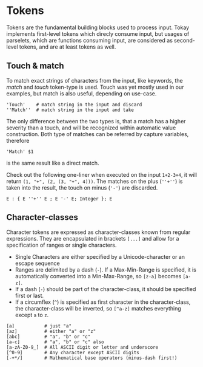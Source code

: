 # Tokens

Tokens are the fundamental building blocks used to process input. Tokay implements first-level tokens which direcly consume input, but usages of parselets, which are functions consuming input, are considered as second-level tokens, and are at least tokens as well.

## Touch & match

To match exact strings of characters from the input, like keywords, the *match* and *touch* token-type is used. Touch was yet mostly used in our examples, but match is also useful, depending on use-case.

```tokay
'Touch'    # match string in the input and discard
''Match''  # match string in the input and take
```

The only difference between the two types is, that a match has a higher severity than a touch, and will be recognized within automatic value construction.
Both type of matches can be referred by capture variables, therefore

```tokay
'Match' $1
```
is the same result like a direct match.

Check out the following one-liner when executed on the input `1+2-3+4`, it will return `(1, "+", (2, (3, "+", 4)))`. The matches on the plus (`''+''`) is taken into the result, the touch on minus (`'-'`) are discarded.
```tokay
E : { E ''+'' E ; E '-' E; Integer }; E
```

## Character-classes

Character tokens are expressed as character-classes known from regular expressions. They are encapsulated in brackets `[...]` and allow for a specification of ranges or single characters.

- Single Characters are either specified by a Unicode-character or an escape sequence
- Ranges are delimited by a dash (`-`). If a Max-Min-Range is specified, it is automatically converted into a Min-Max-Range, so `[z-a]` becomes `[a-z]`.
- If a dash (`-`) should be part of the character-class, it should be specified first or last.
- If a circumflex (`^`) is specified as first character in the character-class, the character-class will be inverted, so `[^a-z]` matches everything except `a` to `z`.


```tokay
[a]           # just "a"
[az]          # either "a" or "z"
[abc]         # "a", "b" or "c"
[a-c]         # "a", "b" or "c" also
[a-zA-Z0-9_]  # All ASCII digit or letter and underscore
[^0-9]        # Any character except ASCII digits
[-+*/]        # Mathematical base operators (minus-dash first!)
```
